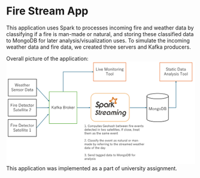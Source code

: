 # Fire Stream App

This application uses Spark to processes incoming fire and weather data by classifying if a fire is man-made or natural, and storing these classified data to MongoDB for later analysis/visualization uses.
To simulate the incoming weather data and fire data, we created three servers and Kafka producers. 

Overall picture of the application:
![Architecture of application](images/architecture.png)
This application was implemented as a part of university assignment.
